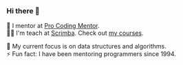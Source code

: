 ### Hi there 👋

🔭 I mentor at [Pro Coding Mentor](https://procodingmentor.com/).  
🧑‍🏫 I'm teach at [Scrimba](https://scrimba.com/home?coupon=SHANT50). Check out [my courses](https://github.com/shantdashjian/my-courses).

🌱 My current focus is on data structures and algorithms.     
⚡ Fun fact: I have been mentoring programmers since 1994.  
